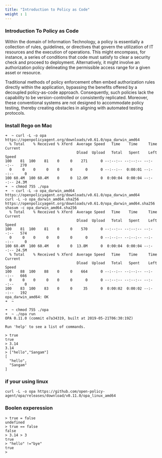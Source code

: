 ```yaml
---
title: "Introduction to Policy as Code"
weight : 1
---
```


### Introduction To Policy as Code 

Within the domain of Information Technology, a policy is essentially a collection of rules, guidelines, or directives that govern the utilization of IT resources and the execution of operations. This might encompass, for instance, a series of conditions that code must satisfy to clear a security check and proceed to deployment. Alternatively, it might involve an authorization policy delineating the permissible access range for a given asset or resource.

Traditional methods of policy enforcement often embed authorization rules directly within the application, bypassing the benefits offered by a decoupled policy-as-code approach. Consequently, such policies lack the capability to be version-controlled or consistently replicated. Moreover, these conventional systems are not designed to accommodate policy testing, thereby creating obstacles in aligning with automated testing protocols.

### Install Rego on Mac 

```
➜  ~ curl -L -o opa https://openpolicyagent.org/downloads/v0.61.0/opa_darwin_amd64
  % Total    % Received % Xferd  Average Speed   Time    Time     Time  Current
                                 Dload  Upload   Total   Spent    Left  Speed
100    81  100    81    0     0    271      0 --:--:-- --:--:-- --:--:--   270
  0     0    0     0    0     0      0      0 --:--:--  0:00:01 --:--:--     0
100 60.4M  100 60.4M    0     0  12.6M      0  0:00:04  0:00:04 --:--:-- 24.3M
➜  ~ chmod 755 ./opa
➜  ~ curl -L -o opa_darwin_amd64 https://openpolicyagent.org/downloads/v0.61.0/opa_darwin_amd64
curl -L -o opa_darwin_amd64.sha256 https://openpolicyagent.org/downloads/v0.61.0/opa_darwin_amd64.sha256
shasum -c opa_darwin_amd64.sha256
  % Total    % Received % Xferd  Average Speed   Time    Time     Time  Current
                                 Dload  Upload   Total   Spent    Left  Speed
100    81  100    81    0     0    570      0 --:--:-- --:--:-- --:--:--   574
  0     0    0     0    0     0      0      0 --:--:-- --:--:-- --:--:--     0
100 60.4M  100 60.4M    0     0  13.8M      0  0:00:04  0:00:04 --:--:-- 24.5M
  % Total    % Received % Xferd  Average Speed   Time    Time     Time  Current
                                 Dload  Upload   Total   Spent    Left  Speed
100    88  100    88    0     0    664      0 --:--:-- --:--:-- --:--:--   666
  0     0    0     0    0     0      0      0 --:--:-- --:--:-- --:--:--     0
100    83  100    83    0     0     35      0  0:00:02  0:00:02 --:--:--   192
opa_darwin_amd64: OK
➜  ~ 

➜  ~ chmod 755 ./opa
➜  ~ ./opa run
OPA 0.11.0 (commit e7a34319, built at 2019-05-21T06:30:19Z)

Run 'help' to see a list of commands.

> true 
true
> 3.14
3.14
> ["hello","Sangam"]
[
  "hello",
  "Sangam"
]

```

### if your using linux 

```
curl -L -o opa https://github.com/open-policy-agent/opa/releases/download/v0.11.0/opa_linux_amd64

```

### Boolen experession 

```
> true = false
undefined
> true == false
false
> 3.14 > 3
true
> "hello" !="bye" 
true
> 
```

